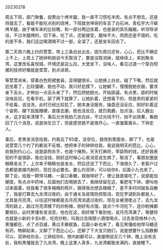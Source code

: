 20230218

周五下班，部门聚餐，投票出个烤羊腿，我一直不习惯吃羊肉，有点不想去，还是将就去了，看能不能吃点别的烧烤，下班就坐坤哥的车去了白石洲，青松宇大汗碳烤羊腿，由于堵车来的比较晚，和一部分两边坐着，也是装的其乐融融，听领导讲话，不过羊腿烤的，切下来，吃了点，还能接受，膻味不大，肉质还是不错的，吃的差不多，我们这边喝酒喝不过一部，全溜了，还是坐车回去了。

第二天周六晚上约的萱萱，带上三条白丝出击，因为周日还有，心心，芭比不确定上不上，上周上了她钟和她说今天取消了，要是没取消掉，就继续上，来到聚龙湾，这里改名喜悦城，环境还是这么拉，大堂坐下，没啥人，看见过道一个穿白短裙的技师好像就是萱萱，到点进房。

等萱萱进来，穿着白色短裙套装，显得腿很长，让她换上白丝，碰了下嘴，然后就尬坐着了，比较僵硬，她也不动，我只好尬摸下，让她躺下，慢慢脱她衣服，要求亲下舌头，才伸出一点舌头亲了下，然后把她脱光，开始舔逼，有点黑，舔的时候没啥反应，在看手机，舔了两下就算了，让她趴着，还想毒下的，但是夹的紧紧的不给毒，说没洗，此时已经比较尬了，她本身没服务，操盘还没反应，刚好趴着这个姿势，蹭下屁股蹭硬，直接去磨，她也没反应，就仍我磨，加点油，后入磨出水，这才起来清理下，事后允许我拍几张白丝，不过光线不行，拍不出效果，看她回了几个消息，说是快生日了，但是感觉她不是很开心，一直皱着眉头，下钟走人。

事后，老黑发消息给我，约我去了85度，没空位，就改到里面坐，聊了下，也是说萱萱几个约了的都说不反噬，想把幸子的钟转给我，我说我明天的芭比，心心，劝我别约心心，说是舔狗杀手，也是个赌狗，天天打麻将，宰舔狗的钱，还好我表现的不是很舔，我也没钱，刚好这时候心心发消息说生病了，取消了，看朋友圈是眼睛发炎了，上次幸子眼睛也是发炎，然后还说了下芭比，下海很久了，老客户过去都是直接内射的，现在没必要去，要么约双钟，可以给你8，后面小九也来了，聊了会，给我一颗悍马糖，一盒口香糖，我咖啡好了，便让我直接吃了，说是能加硬度，有点点中药味，后面他们去喝粥去了，我继续留在这，看肥宅下钟，便叫他过来面基，给我看了很多楠楠的照片，搞得我也想去楠楠了，差不多时间就各自散了，我是打算去九龙湾过夜的，由于通关及疫情防控取消，现在罗湖到处都是人，尤其是月亮湾，以往这时候都是去月亮湾消遣过夜的，现在全被港佬占了，去九龙湾的路上，路过月亮湾楼下的炒粉摊，刚好有点饿，就点个牛河吃下，连炒粉摊都要排队，此时黑懂有发消息，他也在这，刚好楼下看到他，说月亮湾满了，等健将也就是小新的卡去k房，吃完炒粉，叫我过去隔壁小酒馆喝点，过去发现格林小九黑懂都在，点了点百威，黄瓜手撕鱿鱼，后面小新也来了，看见黑懂给他悍马糖还有药，畅聊起来，又聊了下芭比心心，还聊了下大宝贝她们，说是想要什么指数都可以，双钟给你舌，三钟给你8，想内射都可以，直接明说买几个钟，晚上没有去处，我和黑懂就去了九龙湾，晚上这里人真多，九龙湾都能坐满的，直接睡下。